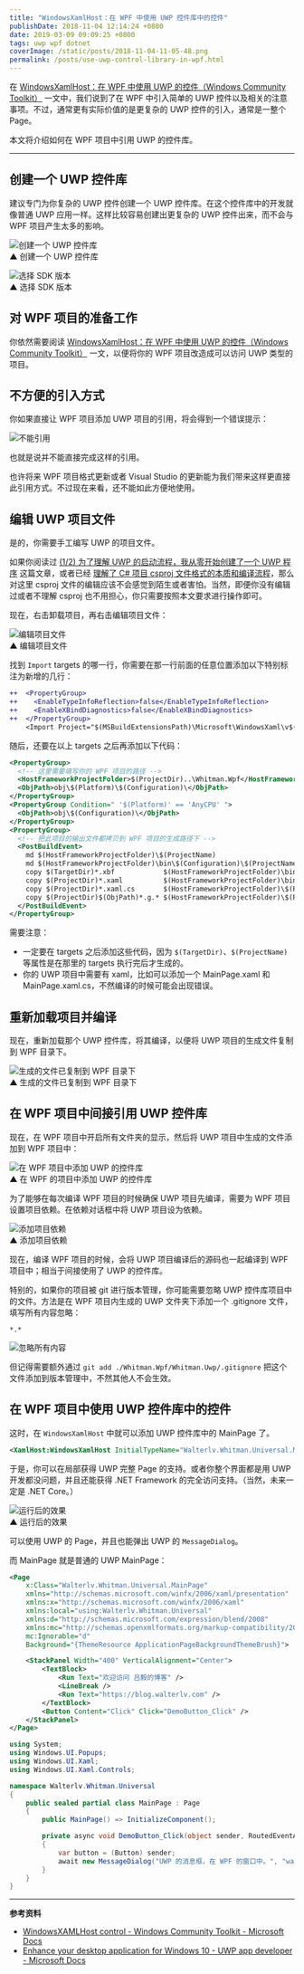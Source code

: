 ```yaml
---
title: "WindowsXamlHost：在 WPF 中使用 UWP 控件库中的控件"
publishDate: 2018-11-04 12:14:24 +0800
date: 2019-03-09 09:09:25 +0800
tags: uwp wpf dotnet
coverImage: /static/posts/2018-11-04-11-05-48.png
permalink: /posts/use-uwp-control-library-in-wpf.html
---
```


在 [WindowsXamlHost：在 WPF 中使用 UWP 的控件（Windows Community Toolkit）](/post/use-uwp-controls-in-wpf) 一文中，我们说到了在 WPF 中引入简单的 UWP 控件以及相关的注意事项。不过，通常更有实际价值的是更复杂的 UWP 控件的引入，通常是一整个 Page。

本文将介绍如何在 WPF 项目中引用 UWP 的控件库。

---

<div id="toc"></div>

## 创建一个 UWP 控件库

建议专门为你复杂的 UWP 控件创建一个 UWP 控件库。在这个控件库中的开发就像普通 UWP 应用一样。这样比较容易创建出更复杂的 UWP 控件出来，而不会与 WPF 项目产生太多的影响。

![创建一个 UWP 控件库](/static/posts/2018-11-04-11-05-48.png)  
▲ 创建一个 UWP 控件库

![选择 SDK 版本](/static/posts/2018-11-04-11-06-45.png)  
▲ 选择 SDK 版本

## 对 WPF 项目的准备工作

你依然需要阅读 [WindowsXamlHost：在 WPF 中使用 UWP 的控件（Windows Community Toolkit）](/post/use-uwp-controls-in-wpf) 一文，以便将你的 WPF 项目改造成可以访问 UWP 类型的项目。

## 不方便的引入方式

你如果直接让 WPF 项目添加 UWP 项目的引用，将会得到一个错误提示：

![不能引用](/static/posts/2018-11-04-11-49-27.png)

也就是说并不能直接完成这样的引用。

也许将来 WPF 项目格式更新或者 Visual Studio 的更新能为我们带来这样更直接此引用方式。不过现在来看，还不能如此方便地使用。

## 编辑 UWP 项目文件

是的，你需要手工编写 UWP 的项目文件。

如果你阅读过 [(1/2) 为了理解 UWP 的启动流程，我从零开始创建了一个 UWP 程序](/post/create-uwp-app-from-zero-0) 这篇文章，或者已经 [理解了 C# 项目 csproj 文件格式的本质和编译流程](/post/understand-the-csproj)，那么对这里 csproj 文件的编辑应该不会感觉到陌生或者害怕。当然，即便你没有编辑过或者不理解 csproj 也不用担心，你只需要按照本文要求进行操作即可。

现在，右击卸载项目，再右击编辑项目文件：

![编辑项目文件](/static/posts/2018-11-04-11-08-09.png)  
▲ 编辑项目文件

找到 `Import` targets 的哪一行，你需要在那一行前面的任意位置添加以下特别标注为新增的几行：

```diff
++  <PropertyGroup>
++    <EnableTypeInfoReflection>false</EnableTypeInfoReflection>
++    <EnableXBindDiagnostics>false</EnableXBindDiagnostics>
++  </PropertyGroup>
    <Import Project="$(MSBuildExtensionsPath)\Microsoft\WindowsXaml\v$(VisualStudioVersion)\Microsoft.Windows.UI.Xaml.CSharp.targets" />
```

随后，还要在以上 targets 之后再添加以下代码：

```xml
<PropertyGroup>
  <!-- 这里需要填写你的 WPF 项目的路径 -->
  <HostFrameworkProjectFolder>$(ProjectDir)..\Whitman.Wpf</HostFrameworkProjectFolder>
  <ObjPath>obj\$(Platform)\$(Configuration)\</ObjPath>
</PropertyGroup>
<PropertyGroup Condition=" '$(Platform)' == 'AnyCPU' ">
  <ObjPath>obj\$(Configuration)\</ObjPath>
</PropertyGroup>
<PropertyGroup>
  <!-- 把此项目的输出文件都拷贝到 WPF 项目的生成路径下 -->
  <PostBuildEvent>
    md $(HostFrameworkProjectFolder)\$(ProjectName)
    md $(HostFrameworkProjectFolder)\bin\$(Configuration)\$(ProjectName)
    copy $(TargetDir)*.xbf            $(HostFrameworkProjectFolder)\bin\$(Configuration)\$(ProjectName)
    copy $(ProjectDir)*.xaml          $(HostFrameworkProjectFolder)\bin\$(Configuration)\$(ProjectName)
    copy $(ProjectDir)*.xaml.cs       $(HostFrameworkProjectFolder)\$(ProjectName)
    copy $(ProjectDir)$(ObjPath)*.g.* $(HostFrameworkProjectFolder)\$(ProjectName)
  </PostBuildEvent>
</PropertyGroup>
```

需要注意：

- 一定要在 targets 之后添加这些代码，因为 `$(TargetDir)`、`$(ProjectName)` 等属性是在那里的 targets 执行完后才生成的。
- 你的 UWP 项目中需要有 xaml，比如可以添加一个 MainPage.xaml 和 MainPage.xaml.cs，不然编译的时候可能会出现错误。

## 重新加载项目并编译

现在，重新加载那个 UWP 控件库，将其编译，以便将 UWP 项目的生成文件复制到 WPF 目录下。

![生成的文件已复制到 WPF 目录下](/static/posts/2018-11-04-11-38-28.png)  
▲ 生成的文件已复制到 WPF 目录下

## 在 WPF 项目中间接引用 UWP 控件库

现在，在 WPF 项目中开启所有文件夹的显示，然后将 UWP 项目中生成的文件添加到 WPF 项目中：

![在 WPF 项目中添加 UWP 的控件库](/static/posts/2018-11-04-11-39-36.png)  
▲ 在 WPF 的项目中添加 UWP 的控件库

为了能够在每次编译 WPF 项目的时候确保 UWP 项目先编译，需要为 WPF 项目设置项目依赖。在依赖对话框中将 UWP 项目设为依赖。

![添加项目依赖](/static/posts/2018-11-04-11-41-19.png)  
▲ 添加项目依赖

现在，编译 WPF 项目的时候，会将 UWP 项目编译后的源码也一起编译到 WPF 项目中；相当于间接使用了 UWP 的控件库。

特别的，如果你的项目被 git 进行版本管理，你可能需要忽略 UWP 控件库项目中的文件。方法是在 WPF 项目内生成的 UWP 文件夹下添加一个 .gitignore 文件，填写所有内容忽略：

```
*.*
```

![忽略所有内容](/static/posts/2018-11-04-11-59-37.png)

但记得需要额外通过 `git add ./Whitman.Wpf/Whitman.Uwp/.gitignore` 把这个文件添加到版本管理中，不然其他人不会生效。

## 在 WPF 项目中使用 UWP 控件库中的控件

这时，在 `WindowsXamlHost` 中就可以添加 UWP 控件库中的 MainPage 了。

```xml
<XamlHost:WindowsXamlHost InitialTypeName="Walterlv.Whitman.Universal.MainPage" />
```

于是，你可以在局部获得 UWP 完整 Page 的支持。或者你整个界面都是用 UWP 开发都没问题，并且还能获得 .NET Framework 的完全访问支持。（当然，未来一定是 .NET Core。）

![运行后的效果](/static/posts/2018-11-04-12-12-14.png)  
▲ 运行后的效果

可以使用 UWP 的 Page，并且也能弹出 UWP 的 `MessageDialog`。

而 MainPage 就是普通的 UWP MainPage：

```xml
<Page
    x:Class="Walterlv.Whitman.Universal.MainPage"
    xmlns="http://schemas.microsoft.com/winfx/2006/xaml/presentation"
    xmlns:x="http://schemas.microsoft.com/winfx/2006/xaml"
    xmlns:local="using:Walterlv.Whitman.Universal"
    xmlns:d="http://schemas.microsoft.com/expression/blend/2008"
    xmlns:mc="http://schemas.openxmlformats.org/markup-compatibility/2006"
    mc:Ignorable="d"
    Background="{ThemeResource ApplicationPageBackgroundThemeBrush}">

    <StackPanel Width="400" VerticalAlignment="Center">
        <TextBlock>
            <Run Text="欢迎访问 吕毅的博客" />
            <LineBreak />
            <Run Text="https://blog.walterlv.com" />
        </TextBlock>
        <Button Content="Click" Click="DemoButton_Click" />
    </StackPanel>
</Page>
```

```csharp
using System;
using Windows.UI.Popups;
using Windows.UI.Xaml;
using Windows.UI.Xaml.Controls;

namespace Walterlv.Whitman.Universal
{
    public sealed partial class MainPage : Page
    {
        public MainPage() => InitializeComponent();

        private async void DemoButton_Click(object sender, RoutedEventArgs e)
        {
            var button = (Button) sender;
            await new MessageDialog("UWP 的消息框，在 WPF 的窗口中。", "walterlv").ShowAsync();
        }
    }
}
```

---

**参考资料**

- [WindowsXAMLHost control - Windows Community Toolkit - Microsoft Docs](https://docs.microsoft.com/en-us/windows/communitytoolkit/controls/wpf-winforms/windowsxamlhost?wt.mc_id=MVP)
- [Enhance your desktop application for Windows 10 - UWP app developer - Microsoft Docs](https://docs.microsoft.com/en-us/windows/uwp/porting/desktop-to-uwp-enhance#first-set-up-your-project?wt.mc_id=MVP)


